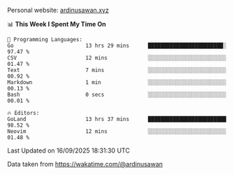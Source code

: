 Personal website: [ardinusawan.xyz](https://ardinusawan.xyz)

<!--START_SECTION:waka-->
📊 **This Week I Spent My Time On** 

```text
💬 Programming Languages: 
Go                       13 hrs 29 mins      ████████████████████████░   97.47 % 
CSV                      12 mins             ░░░░░░░░░░░░░░░░░░░░░░░░░   01.47 % 
Text                     7 mins              ░░░░░░░░░░░░░░░░░░░░░░░░░   00.92 % 
Markdown                 1 min               ░░░░░░░░░░░░░░░░░░░░░░░░░   00.13 % 
Bash                     0 secs              ░░░░░░░░░░░░░░░░░░░░░░░░░   00.01 % 

🔥 Editors: 
GoLand                   13 hrs 37 mins      █████████████████████████   98.52 % 
Neovim                   12 mins             ░░░░░░░░░░░░░░░░░░░░░░░░░   01.48 % 
```


 Last Updated on 16/09/2025 18:31:30 UTC
<!--END_SECTION:waka-->
Data taken from https://wakatime.com/@ardinusawan
